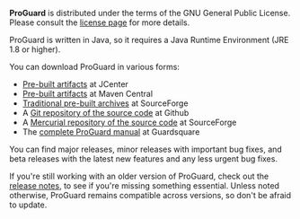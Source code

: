 **ProGuard** is distributed under the terms of the GNU General Public License.
Please consult the [license page](license.md) for more details.

ProGuard is written in Java, so it requires a Java Runtime Environment
(JRE 1.8 or higher).

You can download ProGuard in various forms:

- [Pre-built artifacts](https://bintray.com/guardsquare/proguard) at JCenter
- [Pre-built artifacts](https://search.maven.org/search?q=g:com.guardsquare) at Maven Central
- [Traditional pre-built archives](https://sourceforge.net/projects/proguard/files/) at SourceForge
- A [Git repository of the source code](https://github.com/Guardsquare/proguard) at Github
- A [Mercurial repository of the source code](https://sourceforge.net/p/proguard/code/) at SourceForge
- The [complete ProGuard manual](https://www.guardsquare.com/proguard) at Guardsquare

You can find major releases, minor releases with important bug fixes, and
beta releases with the latest new features and any less urgent bug fixes.

If you're still working with an older version of ProGuard, check out the
[release notes](releasenotes.md), to see if you're missing something essential.
Unless noted otherwise, ProGuard remains compatible across versions, so
don't be afraid to update.
